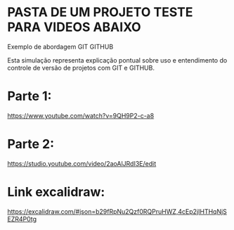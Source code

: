# PASTA DE UM PROJETO TESTE PARA VIDEOS ABAIXO
Exemplo de abordagem GIT GITHUB

Esta simulação representa explicação pontual sobre uso e entendimento do controle de versão de projetos com GIT e GITHUB.

# Parte 1:
https://www.youtube.com/watch?v=9QH9P2-c-a8

# Parte 2:
https://studio.youtube.com/video/2aoAlJRdI3E/edit


# Link excalidraw:
https://excalidraw.com/#json=b29fRpNu2Qzf0RQPruHWZ,4cEp2jIHTHqNjSEZR4P0tg
